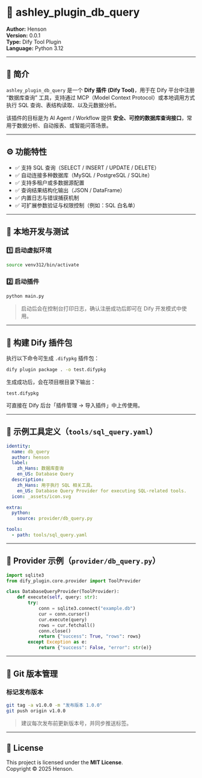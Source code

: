# 🧩 ashley_plugin_db_query

**Author:** Henson  
**Version:** 0.0.1  
**Type:** Dify Tool Plugin  
**Language:** Python 3.12  

---

## 📘 简介

`ashley_plugin_db_query` 是一个 **Dify 插件 (Dify Tool)**，用于在 Dify 平台中注册 “数据库查询” 工具，支持通过 MCP（Model Context Protocol）或本地调用方式执行 SQL 查询、表结构读取、以及元数据分析。

该插件的目标是为 AI Agent / Workflow 提供 **安全、可控的数据库查询接口**，常用于数据分析、自动报表、或智能问答场景。

---

## ⚙️ 功能特性

- ✅ 支持 SQL 查询（SELECT / INSERT / UPDATE / DELETE）
- ✅ 自动连接多种数据库（MySQL / PostgreSQL / SQLite）
- ✅ 支持多租户或多数据源配置
- ✅ 查询结果结构化输出（JSON / DataFrame）
- ✅ 内置日志与错误捕获机制
- ✅ 可扩展参数验证与权限控制（例如：SQL 白名单）

---

## 🚀 本地开发与测试

### 1️⃣ 启动虚拟环境
```bash
source venv312/bin/activate
```

### 2️⃣ 启动插件
```bash
python main.py
```

> 启动后会在控制台打印日志，确认注册成功后即可在 Dify 开发模式中使用。

---

## 🧩 构建 Dify 插件包

执行以下命令可生成 `.difypkg` 插件包：

```bash
dify plugin package . -o test.difypkg
```

生成成功后，会在项目根目录下输出：

```
test.difypkg
```

可直接在 Dify 后台「插件管理 → 导入插件」中上传使用。

---

## 🧱 示例工具定义（`tools/sql_query.yaml`）

```yaml
identity:
  name: db_query
  author: henson
  label:
    zh_Hans: 数据库查询
    en_US: Database Query
  description:
    zh_Hans: 用于执行 SQL 相关工具。
    en_US: Database Query Provider for executing SQL-related tools.
  icon: _assets/icon.svg

extra:
  python:
    source: provider/db_query.py

tools:
  - path: tools/sql_query.yaml
```

---

## 🔧 Provider 示例（`provider/db_query.py`）

```python
import sqlite3
from dify_plugin.core.provider import ToolProvider

class DatabaseQueryProvider(ToolProvider):
    def execute(self, query: str):
        try:
            conn = sqlite3.connect("example.db")
            cur = conn.cursor()
            cur.execute(query)
            rows = cur.fetchall()
            conn.close()
            return {"success": True, "rows": rows}
        except Exception as e:
            return {"success": False, "error": str(e)}
```

---

## 🧾 Git 版本管理

### 标记发布版本
```bash
git tag -a v1.0.0 -m "发布版本 1.0.0"
git push origin v1.0.0
```

> 建议每次发布前更新版本号，并同步推送标签。

---

## 🪪 License

This project is licensed under the **MIT License**.  
Copyright © 2025 Henson.
